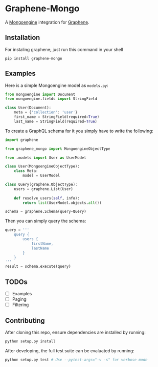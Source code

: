 # Graphene-Mongo

A [Mongoengine](https://mongoengine-odm.readthedocs.io/) integration for [Graphene](http://graphene-python.org/).


## Installation

For instaling graphene, just run this command in your shell

```
pip install graphene-mongo
```

## Examples

Here is a simple Mongoengine model as `models.py`:

```python
from mongoengine import Document
from mongoengine.fields import StringField

class User(Document):
    meta = {'collection': 'user'}
    first_name = StringField(required=True)
    last_name = StringField(required=True)
```

To create a GraphQL schema for it you simply have to write the following:

```python
import graphene

from graphene_mongo import MongoengineObjectType

from .models import User as UserModel

class User(MongoengineObjectType):
	class Meta:
		model = UserModel

class Query(graphene.ObjectType):
    users = graphene.List(User)
    
    def resolve_users(self, info):
    	return list(UserModel.objects.all())

schema = graphene.Schema(query=Query)
```

Then you can simply query the schema:

```python
query = '''
    query {
        users {
            firstName,
            lastName
        }
    }
'''
result = schema.execute(query)
```

## TODOs

- [ ] Examples
- [ ] Paging
- [ ] Filtering

## Contributing

After cloning this repo, ensure dependencies are installed by running:

```sh
python setup.py install
```

After developing, the full test suite can be evaluated by running:

```sh
python setup.py test # Use --pytest-args="-v -s" for verbose mode
```
